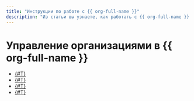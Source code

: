 ```yaml
---
title: "Инструкции по работе с {{ org-full-name }}"
description: "Из статьи вы узнаете, как работать с {{ org-full-name }} в {{ yandex-cloud }}."
---
```


# Управление организациями в {{ org-full-name }}

* [{#T}](enable-org.md)
* [{#T}](org-profile.md)
* [{#T}](manage-organizations.md)
* [{#T}](delete-org.md)
